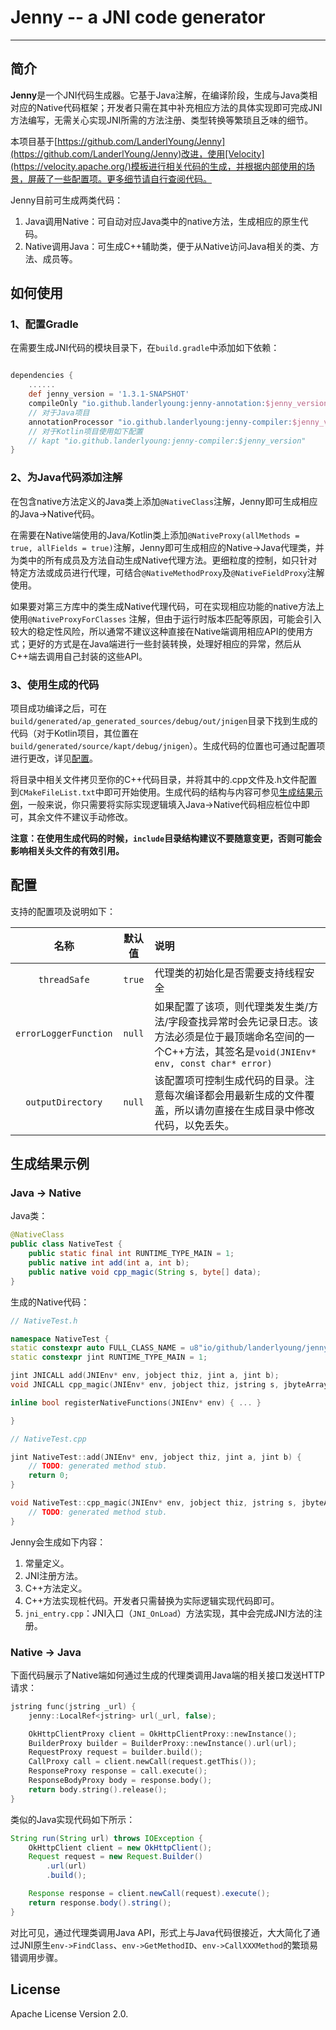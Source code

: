 # Jenny -- a JNI code generator

---


## 简介

**Jenny**是一个JNI代码生成器。它基于Java注解，在编译阶段，生成与Java类相对应的Native代码框架；开发者只需在其中补充相应方法的具体实现即可完成JNI方法编写，无需关心实现JNI所需的方法注册、类型转换等繁琐且乏味的细节。

本项目基于[https://github.com/LanderlYoung/Jenny](https://github.com/LanderlYoung/Jenny)改进，使用[Velocity](https://velocity.apache.org/)模板进行相关代码的生成，并根据内部使用的场景，屏蔽了一些配置项。更多细节请自行查阅代码。

Jenny目前可生成两类代码：
1. Java调用Native：可自动对应Java类中的native方法，生成相应的原生代码。
2. Native调用Java：可生成C++辅助类，便于从Native访问Java相关的类、方法、成员等。


## 如何使用

### 1、配置Gradle

在需要生成JNI代码的模块目录下，在`build.gradle`中添加如下依赖：

```groovy

dependencies {
    ......
    def jenny_version = '1.3.1-SNAPSHOT'
    compileOnly "io.github.landerlyoung:jenny-annotation:$jenny_version"
    // 对于Java项目
    annotationProcessor "io.github.landerlyoung:jenny-compiler:$jenny_version"
    // 对于Kotlin项目使用如下配置
    // kapt "io.github.landerlyoung:jenny-compiler:$jenny_version"
}
```

### 2、为Java代码添加注解

在包含native方法定义的Java类上添加`@NativeClass`注解，Jenny即可生成相应的Java->Native代码。

在需要在Native端使用的Java/Kotlin类上添加`@NativeProxy(allMethods = true, allFields = true)`注解，Jenny即可生成相应的Native->Java代理类，并为类中的所有成员及方法自动生成Native代理方法。更细粒度的控制，如只针对特定方法或成员进行代理，可结合`@NativeMethodProxy`及`@NativeFieldProxy`注解使用。

如果要对第三方库中的类生成Native代理代码，可在实现相应功能的native方法上使用`@NativeProxyForClasses` 注解，但由于运行时版本匹配等原因，可能会引入较大的稳定性风险，所以通常不建议这种直接在Native端调用相应API的使用方式；更好的方式是在Java端进行一些封装转换，处理好相应的异常，然后从C++端去调用自己封装的这些API。

### 3、使用生成的代码

项目成功编译之后，可在`build/generated/ap_generated_sources/debug/out/jnigen`目录下找到生成的代码（对于Kotlin项目，其位置在`build/generated/source/kapt/debug/jnigen`）。生成代码的位置也可通过配置项进行更改，详见[配置](#配置)。

将目录中相关文件拷贝至你的C++代码目录，并将其中的.cpp文件及.h文件配置到`CMakeFileList.txt`中即可开始使用。生成代码的结构与内容可参见[生成结果示例](#生成结果示例)，一般来说，你只需要将实际实现逻辑填入Java->Native代码相应桩位中即可，其余文件不建议手动修改。

**注意：在使用生成代码的时候，`include`目录结构建议不要随意变更，否则可能会影响相关头文件的有效引用。**


## 配置

支持的配置项及说明如下：

| 名称 | 默认值 | 说明 |
| :-: | :-: | :- |
| `threadSafe` | `true` | 代理类的初始化是否需要支持线程安全 |
| `errorLoggerFunction` | `null` | 如果配置了该项，则代理类发生类/方法/字段查找异常时会先记录日志。该方法必须是位于最顶端命名空间的一个C++方法，其签名是`void(JNIEnv* env, const char* error)` |
| `outputDirectory` | `null` | 该配置项可控制生成代码的目录。注意每次编译都会用最新生成的文件覆盖，所以请勿直接在生成目录中修改代码，以免丢失。 |


## 生成结果示例

### Java -> Native

Java类：

```java
@NativeClass
public class NativeTest {
    public static final int RUNTIME_TYPE_MAIN = 1;
    public native int add(int a, int b);
    public native void cpp_magic(String s, byte[] data);
}
```

生成的Native代码：

```C++
// NativeTest.h

namespace NativeTest {
static constexpr auto FULL_CLASS_NAME = u8"io/github/landerlyoung/jennysampleapp/NativeTest";
static constexpr jint RUNTIME_TYPE_MAIN = 1;

jint JNICALL add(JNIEnv* env, jobject thiz, jint a, jint b);
void JNICALL cpp_magic(JNIEnv* env, jobject thiz, jstring s, jbyteArray data);

inline bool registerNativeFunctions(JNIEnv* env) { ... }

}

// NativeTest.cpp

jint NativeTest::add(JNIEnv* env, jobject thiz, jint a, jint b) {
    // TODO: generated method stub.
    return 0;
}

void NativeTest::cpp_magic(JNIEnv* env, jobject thiz, jstring s, jbyteArray data) {
    // TODO: generated method stub.
}

```

Jenny会生成如下内容：

1. 常量定义。
2. JNI注册方法。
3. C++方法定义。
4. C++方法实现桩代码。开发者只需替换为实际逻辑实现代码即可。
5. `jni_entry.cpp`：JNI入口（`JNI_OnLoad`）方法实现，其中会完成JNI方法的注册。

### Native -> Java

下面代码展示了Native端如何通过生成的代理类调用Java端的相关接口发送HTTP请求：

```C++
jstring func(jstring _url) {
    jenny::LocalRef<jstring> url(_url, false);

    OkHttpClientProxy client = OkHttpClientProxy::newInstance();
    BuilderProxy builder = BuilderProxy::newInstance().url(url);
    RequestProxy request = builder.build();
    CallProxy call = client.newCall(request.getThis());
    ResponseProxy response = call.execute();
    ResponseBodyProxy body = response.body();
    return body.string().release();
}
```
类似的Java实现代码如下所示：

```java
String run(String url) throws IOException {
    OkHttpClient client = new OkHttpClient();
    Request request = new Request.Builder()
        .url(url)
        .build();

    Response response = client.newCall(request).execute();
    return response.body().string();
}
```

对比可见，通过代理类调用Java API，形式上与Java代码很接近，大大简化了通过JNI原生`env->FindClass`、`env->GetMethodID`、`env->CallXXXMethod`的繁琐易错调用步骤。


## License

Apache License Version 2.0.